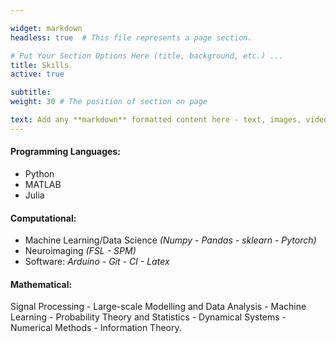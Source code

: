 ```yaml
---

widget: markdown
headless: true  # This file represents a page section.

# Put Your Section Options Here (title, background, etc.) ...
title: Skills
active: true

subtitle:
weight: 30 # The position of section on page

text: Add any **markdown** formatted content here - text, images, videos, galleries - and even HTML code!
---
```



 #### Programming Languages:
- Python
- MATLAB 
- Julia


 #### Computational:
- Machine Learning/Data Science <em> (Numpy - Pandas - sklearn - Pytorch) </em>
- Neuroimaging <em> (FSL - SPM) </em>
- Software: <em>  Arduino - Git -  CI - Latex </em>



 #### Mathematical:
Signal Processing - Large-scale Modelling and Data Analysis -  Machine Learning - Probability Theory and Statistics - Dynamical Systems - Numerical Methods - Information Theory.

